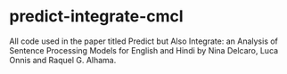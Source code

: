 # predict-integrate-cmcl
All code used in the paper titled Predict but Also Integrate: an Analysis of Sentence Processing Models for English and Hindi by Nina Delcaro, Luca Onnis and Raquel G. Alhama. 
